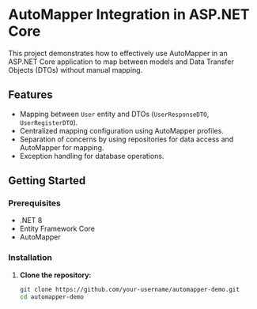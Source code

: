 # AutoMapper Integration in ASP.NET Core

This project demonstrates how to effectively use AutoMapper in an ASP.NET Core application to map between models and Data Transfer Objects (DTOs) without manual mapping.

## Features

- Mapping between `User` entity and DTOs (`UserResponseDTO`, `UserRegisterDTO`).
- Centralized mapping configuration using AutoMapper profiles.
- Separation of concerns by using repositories for data access and AutoMapper for mapping.
- Exception handling for database operations.

## Getting Started

### Prerequisites

- .NET 8
- Entity Framework Core
- AutoMapper

### Installation

1. **Clone the repository:**

   ```bash
   git clone https://github.com/your-username/automapper-demo.git
   cd automapper-demo

